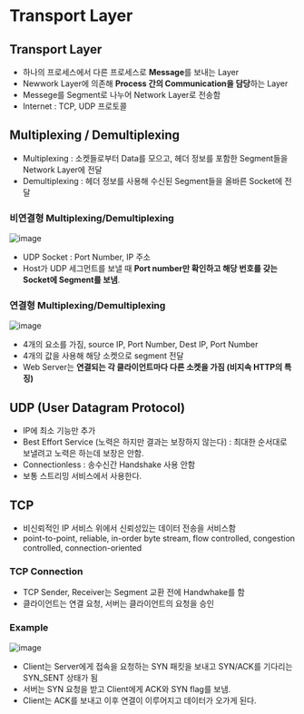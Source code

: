 # Transport Layer  

## Transport Layer  
- 하나의 프로세스에서 다른 프로세스로 **Message**를 보내는 Layer  
- Newwork Layer에 의존해 **Process 간의 Communication을 담당**하는 Layer  
- Messege를 Segment로 나누어 Network Layer로 전송함  
- Internet : TCP, UDP 프로토콜  

## Multiplexing / Demultiplexing  
- Multiplexing : 소켓들로부터 Data를 모으고, 헤더 정보를 포함한 Segment들을 Network Layer에 전달  
- Demultiplexing : 헤더 정보를 사용해 수신된 Segment들을 올바른 Socket에 전달  

### 비연결형 Multiplexing/Demultiplexing  

![image](https://user-images.githubusercontent.com/32921115/104997035-483f2e00-5a6c-11eb-8969-628e360c0135.png)

- UDP Socket : Port Number, IP 주소  
- Host가 UDP 세그먼트를 보낼 때 **Port number만 확인하고 해당 번호를 갖는 Socket에 Segment를 보냄**.  

### 연결형 Multiplexing/Demultiplexing  

![image](https://user-images.githubusercontent.com/32921115/104997176-7d4b8080-5a6c-11eb-8139-4955142eabb6.png)

- 4개의 요소를 가짐, source IP, Port Number, Dest IP, Port Number  
- 4개의 값을 사용해 해당 소켓으로 segment 전달  
- Web Server는 **연결되는 각 클라이언트마다 다른 소켓을 가짐 (비지속 HTTP의 특징)**  

## UDP (User Datagram Protocol)  
- IP에 최소 기능만 추가  
- Best Effort Service (노력은 하지만 결과는 보장하지 않는다) : 최대한 순서대로 보낼려고 노력은 하는데 보장은 안함.  
- Connectionless : 송수신간 Handshake 사용 안함  
- 보통 스트리밍 서비스에서 사용한다.  

## TCP  
- 비신뢰적인 IP 서비스 위에서 신뢰성있는 데이터 전송을 서비스함  
- point-to-point, reliable, in-order byte stream, flow controlled, congestion controlled, connection-oriented  
 
 ### TCP Connection  
 - TCP Sender, Receiver는 Segment 교환 전에 Handwhake를 함  
 - 클라이언트는 연결 요청, 서버는 클라이언트의 요청을 승인  
 
 ### Example  

![image](https://user-images.githubusercontent.com/32921115/104998632-e8965200-5a6e-11eb-9436-2a49efb035be.png)

- Client는 Server에게 접속을 요청하는 SYN 패킷을 보내고 SYN/ACK를 기다리는 SYN_SENT 상태가 됨  
- 서버는 SYN 요청을 받고 Client에게 ACK와 SYN flag를 보냄.  
- Client는 ACK를 보내고 이후 연결이 이루어지고 데이터가 오가게 된다.  

